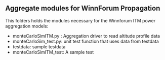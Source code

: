 ## Aggregate modules for WinnForum Propagation

This folders holds the modules necessary for the Winnforum ITM power aggregation
models:

 - monteCarloSimITM.py : Aggregation driver to read altitude profile data
 - monteCarloSim_test.py: unit test function that uses data from testdata
 - testdata: sample testdata
 - monteCarloSimITM_test: A sample test
